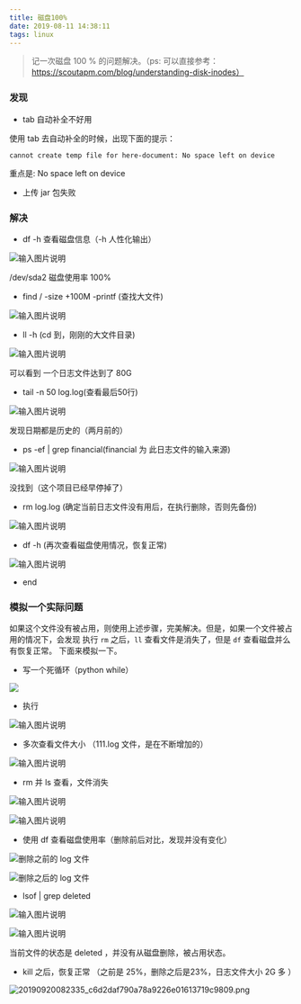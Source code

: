 ```yaml
---
title: 磁盘100%
date: 2019-08-11 14:38:11
tags: linux
---
```



> 记一次磁盘 100 % 的问题解决。（ps: 可以直接参考：https://scoutapm.com/blog/understanding-disk-inodes）

### 发现

- tab 自动补全不好用
 
使用 tab 去自动补全的时候，出现下面的提示：
```
cannot create temp file for here-document: No space left on device
```
重点是: No space left on device

- 上传 jar 包失败


<!--more-->

### 解决 

- df -h 查看磁盘信息（-h 人性化输出）

![输入图片说明](https://beer-1256523277.cos.ap-shanghai.myqcloud.com/blog/140326_2e424eb9_4851108.png)

/dev/sda2 磁盘使用率 100%

- find / -size +100M -printf (查找大文件)

![输入图片说明](https://beer-1256523277.cos.ap-shanghai.myqcloud.com/blog/140923_a83123b6_4851108.png)

-  ll -h (cd 到，刚刚的大文件目录)

![输入图片说明](https://beer-1256523277.cos.ap-shanghai.myqcloud.com/blog/140958_e7ae62d7_4851108.png)

可以看到 一个日志文件达到了  80G

- tail -n 50 log.log(查看最后50行)

![输入图片说明](https://beer-1256523277.cos.ap-shanghai.myqcloud.com/blog/141053_481fbeb7_4851108.png)

发现日期都是历史的（两月前的）

- ps -ef | grep financial(financial 为 此日志文件的输入来源)

![输入图片说明](https://beer-1256523277.cos.ap-shanghai.myqcloud.com/blog/141121_c4f5dbc9_4851108.png)

没找到（这个项目已经早停掉了）

- rm log.log (确定当前日志文件没有用后，在执行删除，否则先备份)

![输入图片说明](https://beer-1256523277.cos.ap-shanghai.myqcloud.com/blog/141201_86f5784a_4851108.png)

- df -h (再次查看磁盘使用情况，恢复正常)

![输入图片说明](https://beer-1256523277.cos.ap-shanghai.myqcloud.com/blog/141217_ba0a33c8_4851108.png)

- end

### 模拟一个实际问题

如果这个文件没有被占用，则使用上述步骤，完美解决。但是，如果一个文件被占用的情况下，会发现 执行 `rm` 之后，`ll` 查看文件是消失了，但是 `df` 查看磁盘并么有恢复正常。
下面来模拟一下。


- 写一个死循环（python while）

![](https://beer-1256523277.cos.ap-shanghai.myqcloud.com/20190920082448_e2263c17a5714d834b8e9e5a6ca6e633.png)

- 执行

![输入图片说明](https://beer-1256523277.cos.ap-shanghai.myqcloud.com/blog/145754_420ce48b_4851108.png)

- 多次查看文件大小 （111.log 文件，是在不断增加的）

![输入图片说明](https://beer-1256523277.cos.ap-shanghai.myqcloud.com/blog/145744_bb82e7b6_4851108.png)

- rm 并  ls 查看，文件消失

![输入图片说明](https://beer-1256523277.cos.ap-shanghai.myqcloud.com/blog/145857_90cc2ef7_4851108.png)

![输入图片说明](https://beer-1256523277.cos.ap-shanghai.myqcloud.com/blog/145909_208189f1_4851108.png)

- 使用 df 查看磁盘使用率（删除前后对比，发现并没有变化）

![删除之前的 log 文件](https://beer-1256523277.cos.ap-shanghai.myqcloud.com/20190920082423_35896d4e0e51f36644bf55386b89e476.png)

![删除之后的 log 文件](https://beer-1256523277.cos.ap-shanghai.myqcloud.com/20190920082402_b026de85befa04a241d2b1651a09ac7a.png)

- lsof | grep deleted 


![输入图片说明](https://beer-1256523277.cos.ap-shanghai.myqcloud.com/blog/145956_107c65c0_4851108.png)

![输入图片说明](https://beer-1256523277.cos.ap-shanghai.myqcloud.com/blog/150032_abc0c161_4851108.png)

当前文件的状态是 deleted ，并没有从磁盘删除，被占用状态。

- kill 之后，恢复正常 （之前是 25%，删除之后是23%，日志文件大小 2G 多 ）

![20190920082335_c6d2daf790a78a9226e01613719c9809.png](https://beer-1256523277.cos.ap-shanghai.myqcloud.com/20190920082335_c6d2daf790a78a9226e01613719c9809.png)